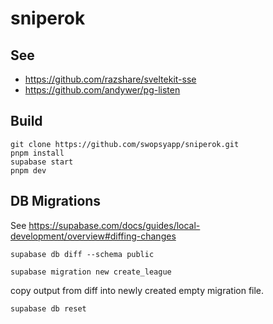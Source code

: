 # sniperok

## See
- https://github.com/razshare/sveltekit-sse
- https://github.com/andywer/pg-listen

## Build

```
git clone https://github.com/swopsyapp/sniperok.git
pnpm install
supabase start
pnpm dev
```

## DB Migrations

See https://supabase.com/docs/guides/local-development/overview#diffing-changes  

`supabase db diff --schema public`

`supabase migration new create_league`

copy output from diff into newly created empty migration file.

`supabase db reset`
